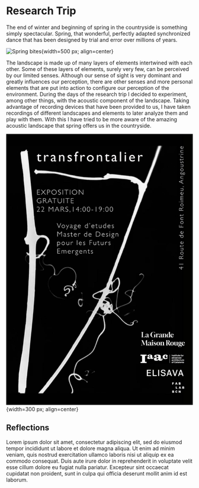 # **Research Trip**

The end of winter and beginning of spring in the countryside is something simply spectacular. Spring, that wonderful, perfectly adapted synchronized dance that has been designed by trial and error over millions of years.

![Spring bites](../images/SpringBites.gif){width=500 px; align=center}

The landscape is made up of many layers of elements intertwined with each other. Some of these layers of elements, surely very few, can be perceived by our limited senses. Although our sense of sight is very dominant and greatly influences our perception, there are other senses and more personal elements that are put into action to configure our perception of the environment. During the days of the research trip I decided to experiment, among other things, with the acoustic component of the landscape. Taking advantage of recording devices that have been provided to us, I have taken recordings of different landscapes and elements to later analyze them and play with them. With this I have tried to be more aware of the amazing acoustic landscape that spring offers us in the countryside.

![Transfrontalier](../images/t2_rt_transfrontalier.jpeg){width=300 px; align=center}




## Reflections

Lorem ipsum dolor sit amet, consectetur adipiscing elit, sed do eiusmod tempor incididunt ut labore et dolore magna aliqua. Ut enim ad minim veniam, quis nostrud exercitation ullamco laboris nisi ut aliquip ex ea commodo consequat. Duis aute irure dolor in reprehenderit in voluptate velit esse cillum dolore eu fugiat nulla pariatur. Excepteur sint occaecat cupidatat non proident, sunt in culpa qui officia deserunt mollit anim id est laborum.